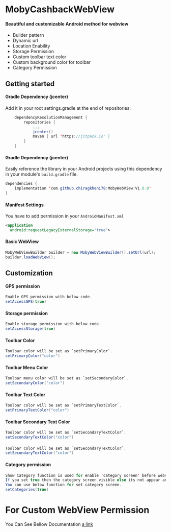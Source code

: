 # MobyCashbackWebView


#### Beautiful and customizable Android method for webview

* Builder pattern
* Dynamic url
* Location Enability
* Storage Permission
* Custom toolbar text color
* Custom background color for toolbar
* Category Permission

## Getting started

#### Gradle Dependency (jcenter)

Add it in your root settings.gradle at the end of repositories:

```java
	dependencyResolutionManagement {
        repositories {
			...
            jcenter()
			maven { url 'https://jitpack.io' }
		}
	}
 ```
 
#### Gradle Dependency (jcenter)

Easily reference the library in your Android projects using this dependency in your module's `build.gradle` file.

```java
dependencies {
    implementation 'com.github.chiragkheni78:MobyWebView:V1.0.8'
}
```


#### Manifest Settings

You have to add permission in your `AndroidManifest.xml`

```xml
<application
  android:requestLegacyExternalStorage="true">
```

#### Basic WebView

```java
MobyWebViewBuilder builder = new MobyWebViewBuilder().setUrl(url);
builder.loadWebView();
```


## Customization


#### GPS permission
```java
Enable GPS permission with below code.
setAccessGPS(true)
```

#### Storage permission
```java
Enable storage permission with below code.
setAccessStorage(true)
```

#### Toolbar Color
```java
Toolbar color will be set as `setPrimaryColor`.
setPrimaryColor("color")
```


#### Toolbar Menu Color
```java
Toolbar menu color will be set as `setSecondaryColor`.
setSecondaryColor("color")
```

#### Toolbar Text Color
```java
Toolbar color will be set as `setPrimaryTextColor`.
setPrimaryTextColor("color")
```

#### Toolbar Secondary Text Color
```java
Toolbar color will be set as `setSecondaryTextColor`.
setSecondaryTextColor("color")
```

#### 
```java
Toolbar color will be set as `setSecondaryTextColor`.
setSecondaryTextColor("color")
```

#### Category permission
```java
Show Category function is used for enable 'category screen' before webview. 
If you set true then the category screen visible else its not appear and 'direct display webview'.
You can use below function for set category screen.
setCategories(true)
```
# For Custom WebView Permission
You Can See Bellow Documentation
[a link](https://github.com/chiragkheni78/MobyWebView/blob/main/WEBVIEW_PERMISSION.md)

